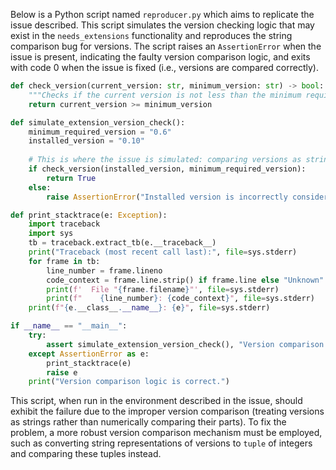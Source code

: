 Below is a Python script named `reproducer.py` which aims to replicate the issue described. This script simulates the version checking logic that may exist in the `needs_extensions` functionality and reproduces the string comparison bug for versions. The script raises an `AssertionError` when the issue is present, indicating the faulty version comparison logic, and exits with code 0 when the issue is fixed (i.e., versions are compared correctly).

```python
def check_version(current_version: str, minimum_version: str) -> bool:
    """Checks if the current version is not less than the minimum required version."""
    return current_version >= minimum_version

def simulate_extension_version_check():
    minimum_required_version = "0.6"
    installed_version = "0.10"
    
    # This is where the issue is simulated: comparing versions as strings can lead to incorrect results.
    if check_version(installed_version, minimum_required_version):
        return True
    else:
        raise AssertionError("Installed version is incorrectly considered not new enough.")

def print_stacktrace(e: Exception):
    import traceback
    import sys
    tb = traceback.extract_tb(e.__traceback__)
    print("Traceback (most recent call last):", file=sys.stderr)
    for frame in tb:
        line_number = frame.lineno
        code_context = frame.line.strip() if frame.line else "Unknown"
        print(f'  File "{frame.filename}"', file=sys.stderr)
        print(f"    {line_number}: {code_context}", file=sys.stderr)
    print(f"{e.__class__.__name__}: {e}", file=sys.stderr)

if __name__ == "__main__":
    try:
        assert simulate_extension_version_check(), "Version comparison logic is flawed."
    except AssertionError as e:
        print_stacktrace(e)
        raise e
    print("Version comparison logic is correct.")
```

This script, when run in the environment described in the issue, should exhibit the failure due to the improper version comparison (treating versions as strings rather than numerically comparing their parts). To fix the problem, a more robust version comparison mechanism must be employed, such as converting string representations of versions to `tuple` of integers and comparing these tuples instead.
